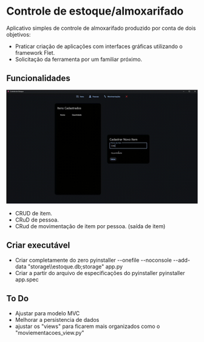# Controle de estoque/almoxarifado

Aplicativo simples de controle de almoxarifado produzido por conta de dois objetivos:
 - Praticar criação de aplicações com interfaces gráficas utilizando o framework Flet.
 - Solicitação da ferramenta por um familiar próximo.

## Funcionalidades
![Demonstração](https://github.com/AllanLimaS/AlmoxarifadoControle/blob/master/assets/demonstracao_gif.gif)

- CRUD de item.
- CRuD de pessoa.
- CRud de movimentação de item por pessoa. (saída de item) 

## Criar executável 

- Criar completamente do zero
pyinstaller --onefile --noconsole --add-data "storage\\\estoque.db;storage" app.py
- Criar a partir do arquivo de especificações do pyinstaller 
pyinstaller app.spec

## To Do

- Ajustar para modelo MVC
- Melhorar a persistencia de dados
- ajustar os "views" para ficarem mais organizados como o "moviementacoes_view.py"